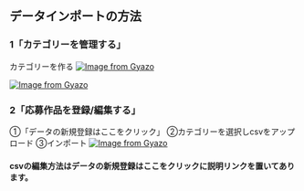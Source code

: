 ## データインポートの方法
### 1「カテゴリーを管理する」
カテゴリーを作る
[![Image from Gyazo](https://i.gyazo.com/36e6ebd2422597f219b75016544ee8bc.png)](https://gyazo.com/36e6ebd2422597f219b75016544ee8bc)

[![Image from Gyazo](https://i.gyazo.com/2633c5bf8da17bd7e1d3e9df7f38cd31.png)](https://gyazo.com/2633c5bf8da17bd7e1d3e9df7f38cd31)

### 2「応募作品を登録/編集する」
①「データの新規登録はここをクリック」
②カテゴリーを選択しcsvをアップロード
③インポート
[![Image from Gyazo](https://i.gyazo.com/b2ca76b20b91a14a9fa57e9abe586fa9.gif)](https://gyazo.com/b2ca76b20b91a14a9fa57e9abe586fa9)

#### csvの編集方法はデータの新規登録はここをクリックに説明リンクを置いてあります。